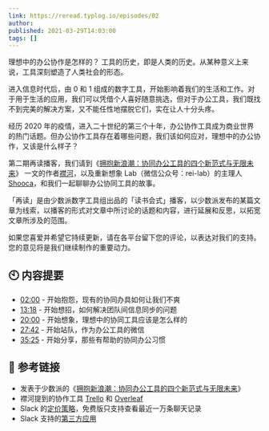 ```yaml
---
link: https://reread.typlog.io/episodes/02
author: 
published: 2021-03-29T14:03:00
tags: []
---
```

 理想中的办公协作是怎样的？ 
工具的历史，即是人类的历史。从某种意义上来说，工具深刻塑造了人类社会的形态。

进入信息时代后，由 0 和 1 组成的数字工具，开始影响着我们的生活和工作。对于用于生活的应用，我们可以凭借个人喜好随意挑选，但对于办公工具，我们既找不到完美的解决方案，又不能任性地摆脱它们，实在让人十分头疼。

经历 2020 年的疫情，进入二十世纪的第三个十年，办公协作工具成为商业世界的热门话题。但办公协作工具存在着哪些问题，我们该如何应对，理想中的办公协作，又该是什么样子？

第二期再读播客，我们请到《[拥抱新浪潮：协同办公工具的四个新范式与无限未来](https://sspai.com/post/63529)》 一文的作者[襟河](https://sspai.com/u/8jxzxx46/updates)，以及重新想象 Lab（微信公众号：rei-lab）的主理人 [Shooca](https://sspai.com/u/9gowv081/updates)，和我们一起聊聊办公协同工具的故事。

「再读」是由少数派数字工具组出品的「读书会式」播客，以少数派发布的某篇文章为线索，以播客的形式对文章中所讨论的话题和内容，进行延展和反思，以拓宽文章所涉及的范围。

如果您喜爱并希望它持续更新，请在各平台留下您的评论，以表达对我们的支持。您的意见将是我们继续制作的重要动力。

## 🕙 内容提要

-   [02:00](#t=02:00) - 开始抱怨，现有的协同办具如何让我们不爽
-   [13:18](#t=13:18) - 开始想招，如何解决团队间信息同步的问题
-   [20:00](#t=20:00) - 开始想象，理想中的协同工具应该是怎么样的
-   [27:42](#t=27:42) - 开始站队，作为办公工具的微信
-   [35:25](#t=35:25) - 开始分享，那些有帮助的协同办公习惯

## 🔗 参考链接

-   发表于少数派的《[拥抱新浪潮：协同办公工具的四个新范式与无限未来](https://sspai.com/post/63529)》
-   襟河提到的协作工具 [Trello](https://trello.com/) 和 [Overleaf](https://www.overleaf.com/)
-   Slack 的[定价策略](https://slack.com/intl/en-de/pricing)，免费版只支持查看最近一万条聊天记录
-   Slack 支持的[第三方应用](https://slack.com/intl/en-de/apps)